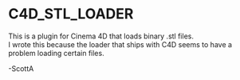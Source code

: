 # C4D_STL_LOADER

This is a plugin for Cinema 4D that loads binary .stl files.<br>
I wrote this because the loader that ships with C4D seems to have a problem loading certain files.

-ScottA
